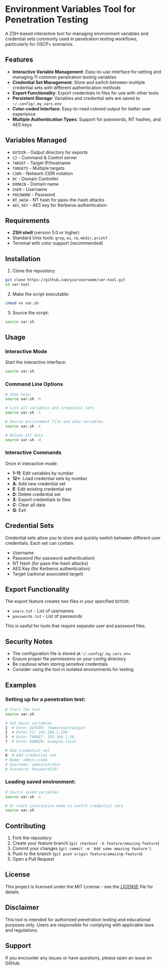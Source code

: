 # Environment Variables Tool for Penetration Testing

A ZSH-based interactive tool for managing environment variables and credential sets commonly used in penetration testing workflows, particularly for OSCP+ scenarios.

## Features

- **Interactive Variable Management**: Easy-to-use interface for setting and managing 11 common penetration testing variables
- **Credential Set Management**: Store and switch between multiple credential sets with different authentication methods
- **Export Functionality**: Export credentials to files for use with other tools
- **Persistent Storage**: Variables and credential sets are saved to `~/.config/.my_vars.env`
- **Color-coded Interface**: Easy-to-read colored output for better user experience
- **Multiple Authentication Types**: Support for passwords, NT hashes, and AES keys

## Variables Managed

- `OUTDIR` - Output directory for exports
- `C2` - Command & Control server
- `TARGET` - Target IP/hostname
- `TARGETS` - Multiple targets
- `CIDR` - Network CIDR notation
- `DC` - Domain Controller
- `DOMAIN` - Domain name
- `USER` - Username
- `PASSWORD` - Password
- `NT_HASH` - NT hash for pass-the-hash attacks
- `AES_KEY` - AES key for Kerberos authentication

## Requirements

- **ZSH shell** (version 5.0 or higher)
- Standard Unix tools: `grep`, `mv`, `rm`, `mkdir`, `printf`
- Terminal with color support (recommended)

## Installation

1. Clone the repository:
```bash
git clone https://github.com/yourusername/var-tool.git
cd var-tool
```

2. Make the script executable:
```bash
chmod +x var.sh
```

3. Source the script:
```bash
source var.sh
```

## Usage

### Interactive Mode

Start the interactive interface:
```bash
source var.sh
```

### Command Line Options

```bash
# Show help
source var.sh -h

# List all variables and credential sets
source var.sh -l

# Source environment file and show variables
source var.sh -s

# Delete all data
source var.sh -d
```

### Interactive Commands

Once in interactive mode:

- **1-11**: Edit variables by number
- **12+**: Load credential sets by number
- **A**: Add new credential set
- **E**: Edit existing credential set
- **D**: Delete credential set
- **X**: Export credentials to files
- **C**: Clear all data
- **Q**: Exit

## Credential Sets

Credential sets allow you to store and quickly switch between different user credentials. Each set can contain:

- Username
- Password (for password authentication)
- NT Hash (for pass-the-hash attacks)
- AES Key (for Kerberos authentication)
- Target (optional associated target)

## Export Functionality

The export feature creates two files in your specified `OUTDIR`:
- `users.txt` - List of usernames
- `passwords.txt` - List of passwords

This is useful for tools that require separate user and password files.

## Security Notes

- The configuration file is stored at `~/.config/.my_vars.env`
- Ensure proper file permissions on your config directory
- Be cautious when storing sensitive credentials
- Consider using the tool in isolated environments for testing

## Examples

### Setting up for a penetration test:
```bash
# Start the tool
source var.sh

# Set basic variables
1  # Enter OUTDIR: /home/user/output
2  # Enter C2: 192.168.1.100
3  # Enter TARGET: 192.168.1.50
7  # Enter DOMAIN: example.local

# Add credential set
A  # Add credential set
# Name: admin-creds
# Username: administrator
# Password: Password123!
```

### Loading saved environment:
```bash
# Source saved variables
source var.sh -s

# Or start interactive mode to switch credential sets
source var.sh
```

## Contributing

1. Fork the repository
2. Create your feature branch (`git checkout -b feature/amazing-feature`)
3. Commit your changes (`git commit -m 'Add some amazing feature'`)
4. Push to the branch (`git push origin feature/amazing-feature`)
5. Open a Pull Request

## License

This project is licensed under the MIT License - see the [LICENSE](LICENSE) file for details.

## Disclaimer

This tool is intended for authorized penetration testing and educational purposes only. Users are responsible for complying with applicable laws and regulations.

## Support

If you encounter any issues or have questions, please open an issue on GitHub.